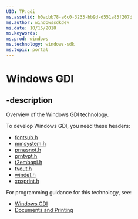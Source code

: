 ```yaml
---
UID: TP:gdi
ms.assetid: b0acbb78-a6c0-3233-bb9d-d551a85f207d
ms.author: windowssdkdev
ms.date: 10/15/2018
ms.keywords: 
ms.prod: windows
ms.technology: windows-sdk
ms.topic: portal
---
```


# Windows GDI

## -description

Overview of the Windows GDI technology.

To develop Windows GDI, you need these headers:

 * [fontsub.h](../fontsub/index.md)
 * [mmsystem.h](../mmsystem/index.md)
 * [prnasnot.h](../prnasnot/index.md)
 * [prntvpt.h](../prntvpt/index.md)
 * [t2embapi.h](../t2embapi/index.md)
 * [tvout.h](../tvout/index.md)
 * [windef.h](../windef/index.md)
 * [xpsprint.h](../xpsprint/index.md)

For programming guidance for this technology, see:
* [Windows GDI](/windows/desktop/gdi)
* [Documents and Printing](https://msdn.microsoft.com/en-us/library/windows/desktop/ff686798(v=vs.85).aspx)

